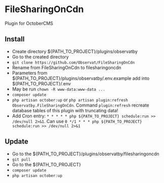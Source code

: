 # FileSharingOnCdn

Plugin for OctoberCMS

## Install

* Create directory ${PATH_TO_PROJECT}/plugins/observatby
* Go to the created directory
* `git clone https://github.com/Observat/FileSharingOnCdn`
* Rename from FileSharingOnCdn to filesharingoncdn
* Parameters from ${PATH_TO_PROJECT}/plugins/observatby/.env.example add into ${PATH_TO_PROJECT}/.env
* May be run `chown -R www-data:www-data ...`
* `composer update`
* `php artisan october:up` or `php artisan plugin:refresh Observatby.FileSharingOnCdn`.
 Command `plugin:refresh` recreate database tables of this plugin with truncating data!
* Add Cron entry: `* * * * * php ${PATH_TO_PROJECT} schedule:run >> /dev/null 2>&1`.
  Can use `0 */1 * * * php ${PATH_TO_PROJECT} schedule:run >> /dev/null 2>&1`

## Update

* Go to the ${PATH_TO_PROJECT}/plugins/observatby/filesharingoncdn
* `git pull`
* Go to the ${PATH_TO_PROJECT}
* `composer update`
* `php artisan october:up`
